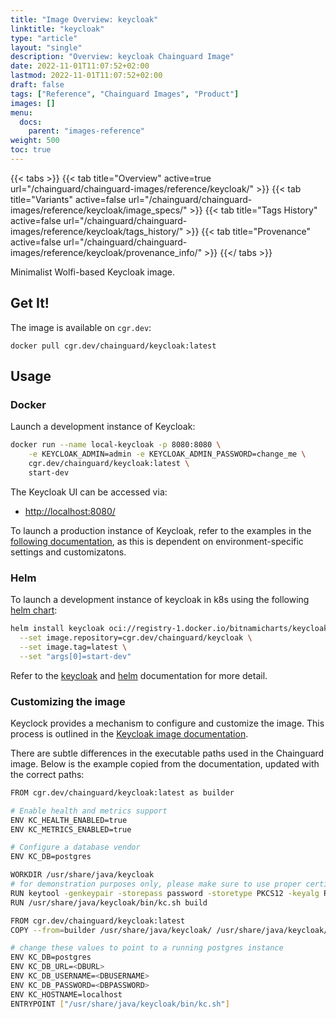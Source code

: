 ```yaml
---
title: "Image Overview: keycloak"
linktitle: "keycloak"
type: "article"
layout: "single"
description: "Overview: keycloak Chainguard Image"
date: 2022-11-01T11:07:52+02:00
lastmod: 2022-11-01T11:07:52+02:00
draft: false
tags: ["Reference", "Chainguard Images", "Product"]
images: []
menu:
  docs:
    parent: "images-reference"
weight: 500
toc: true
---
```


{{< tabs >}}
{{< tab title="Overview" active=true url="/chainguard/chainguard-images/reference/keycloak/" >}}
{{< tab title="Variants" active=false url="/chainguard/chainguard-images/reference/keycloak/image_specs/" >}}
{{< tab title="Tags History" active=false url="/chainguard/chainguard-images/reference/keycloak/tags_history/" >}}
{{< tab title="Provenance" active=false url="/chainguard/chainguard-images/reference/keycloak/provenance_info/" >}}
{{</ tabs >}}



Minimalist Wolfi-based Keycloak image.

## Get It!

The image is available on `cgr.dev`:

```
docker pull cgr.dev/chainguard/keycloak:latest
```

## Usage

### Docker

Launch a development instance of Keycloak:

```bash
docker run --name local-keycloak -p 8080:8080 \
	-e KEYCLOAK_ADMIN=admin -e KEYCLOAK_ADMIN_PASSWORD=change_me \
	cgr.dev/chainguard/keycloak:latest \
	start-dev
```

The Keycloak UI can be accessed via:
- [http://localhost:8080/](http://localhost:8080)

To launch a production instance of Keycloak, refer to the examples in the
[following documentation](https://github.com/keycloak/keycloak/blob/main/docs/guides/server/containers.adoc),
as this is dependent on environment-specific settings and customizatons.

### Helm

To launch a development instance of keycloak in k8s using the following
[helm chart](https://github.com/codecentric/helm-charts/blob/master/charts/keycloak/README.md):

```bash
helm install keycloak oci://registry-1.docker.io/bitnamicharts/keycloak \
  --set image.repository=cgr.dev/chainguard/keycloak \
  --set image.tag=latest \
  --set "args[0]=start-dev"
```

Refer to the [keycloak](https://github.com/keycloak/keycloak/blob/main/docs/guides/server/containers.adoc)
and [helm](https://github.com/codecentric/helm-charts/blob/master/charts/keycloak/README.md)
documentation for more detail.

### Customizing the image

Keyclock provides a mechanism to configure and customize the image. This process
is outlined in the [Keycloak image documentation](https://github.com/keycloak/keycloak/blob/main/docs/guides/server/containers.adoc).

There are subtle differences in the executable paths used in the Chainguard
image. Below is the example copied from the documentation, updated with the
correct paths:

```bash
FROM cgr.dev/chainguard/keycloak:latest as builder

# Enable health and metrics support
ENV KC_HEALTH_ENABLED=true
ENV KC_METRICS_ENABLED=true

# Configure a database vendor
ENV KC_DB=postgres

WORKDIR /usr/share/java/keycloak
# for demonstration purposes only, please make sure to use proper certificates in production instead
RUN keytool -genkeypair -storepass password -storetype PKCS12 -keyalg RSA -keysize 2048 -dname "CN=server" -alias server -ext "SAN:c=DNS:localhost,IP:127.0.0.1" -keystore conf/server.keystore
RUN /usr/share/java/keycloak/bin/kc.sh build

FROM cgr.dev/chainguard/keycloak:latest
COPY --from=builder /usr/share/java/keycloak/ /usr/share/java/keycloak/

# change these values to point to a running postgres instance
ENV KC_DB=postgres
ENV KC_DB_URL=<DBURL>
ENV KC_DB_USERNAME=<DBUSERNAME>
ENV KC_DB_PASSWORD=<DBPASSWORD>
ENV KC_HOSTNAME=localhost
ENTRYPOINT ["/usr/share/java/keycloak/bin/kc.sh"]
```

